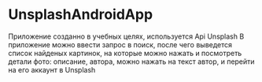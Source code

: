 # UnsplashAndroidApp
Приложение созданно в учебных целях, используется  Api Unsplash
В приложение можно ввести запрос в поиск, после чего выведется список найденых картинок, 
на которые можно нажать и посмотреть детали фото: описание, автора, можно нажать на текст  автор, и перейти на его аккаунт в Unsplash
